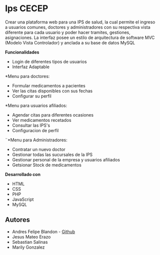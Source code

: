 # Ips CECEP
Crear una plataforma web para una IPS de salud, la cual permite el ingreso a usuarios comunes, doctores y administradores con su respectiva vista diferente para cada usuario y poder hacer tramites, gestiones, asignaciones. La interfaz posee un estilo de arquitectura de software MVC (Modelo Vista Controlador) y anclada a su base de datos MySQL


**Funcionalidades**
- Login de diferentes tipos de usuarios
- Interfaz Adaptable

*Menu para doctores:
- Formular medicamentos a pacientes
- Ver las citas disponibles con sus fechas
- Configurar su perfil

*Menu para usuarios afiliados:
- Agendar citas para diferentes ocasiones
- Ver medicamentos recetados
- Consultar las IPS's
- Configuracion de perfil

¨*Menu para Administradores:
- Contratar un nuevo doctor
- Gestionar todas las sucursales de la IPS
- Gestionar personal de la empresa y usuarios afiliados
- Getsionar Stock de medicamentos


**Desarrollado con**
- HTML
- CSS
- PHP
- JavaScript
- MySQL


## Autores
- Andres Felipe Blandon - [Github](https://github.com/andresblandontw)
- Jesus Mateo Erazo
- Sebastian Salinas
- Marily Gonzalez

